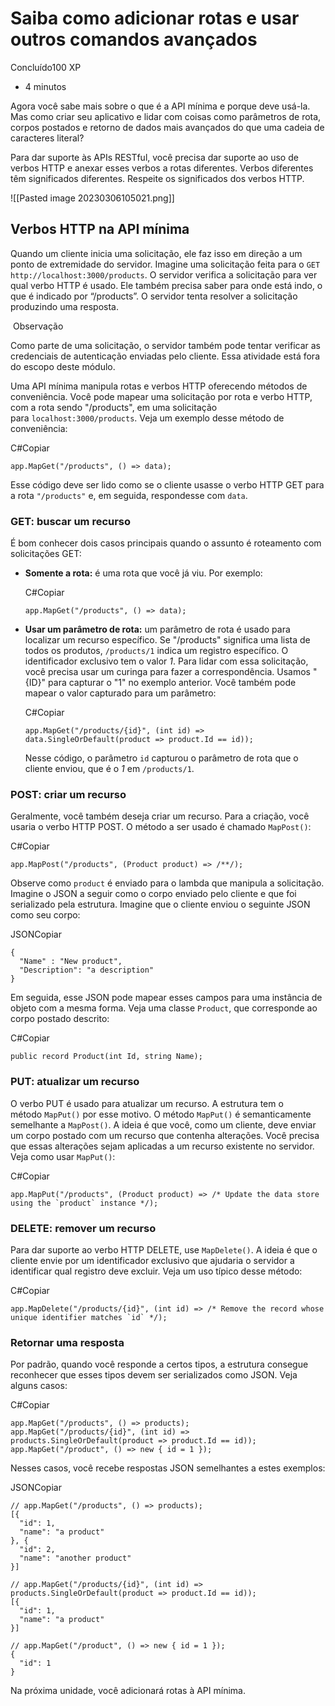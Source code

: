 # Saiba como adicionar rotas e usar outros comandos avançados

Concluído100 XP

-   4 minutos

Agora você sabe mais sobre o que é a API mínima e porque deve usá-la. Mas como criar seu aplicativo e lidar com coisas como parâmetros de rota, corpos postados e retorno de dados mais avançados do que uma cadeia de caracteres literal?

Para dar suporte às APIs RESTful, você precisa dar suporte ao uso de verbos HTTP e anexar esses verbos a rotas diferentes. Verbos diferentes têm significados diferentes. Respeite os significados dos verbos HTTP.

![[Pasted image 20230306105021.png]]

## Verbos HTTP na API mínima

Quando um cliente inicia uma solicitação, ele faz isso em direção a um ponto de extremidade do servidor. Imagine uma solicitação feita para o `GET http://localhost:3000/products`. O servidor verifica a solicitação para ver qual verbo HTTP é usado. Ele também precisa saber para onde está indo, o que é indicado por “/products”. O servidor tenta resolver a solicitação produzindo uma resposta.

 Observação

Como parte de uma solicitação, o servidor também pode tentar verificar as credenciais de autenticação enviadas pelo cliente. Essa atividade está fora do escopo deste módulo.

Uma API mínima manipula rotas e verbos HTTP oferecendo métodos de conveniência. Você pode mapear uma solicitação por rota e verbo HTTP, com a rota sendo "/products", em uma solicitação para `localhost:3000/products`. Veja um exemplo desse método de conveniência:

C#Copiar

```
app.MapGet("/products", () => data);
```

Esse código deve ser lido como se o cliente usasse o verbo HTTP GET para a rota `"/products"` e, em seguida, respondesse com `data`.

### GET: buscar um recurso

É bom conhecer dois casos principais quando o assunto é roteamento com solicitações GET:

-   **Somente a rota:** é uma rota que você já viu. Por exemplo:
    
    C#Copiar
    
    ```
    app.MapGet("/products", () => data);
    ```
    
-   **Usar um parâmetro de rota:** um parâmetro de rota é usado para localizar um recurso específico. Se "/products" significa uma lista de todos os produtos, `/products/1` indica um registro específico. O identificador exclusivo tem o valor _1_. Para lidar com essa solicitação, você precisa usar um curinga para fazer a correspondência. Usamos "{ID}" para capturar o "1" no exemplo anterior. Você também pode mapear o valor capturado para um parâmetro:
    
    C#Copiar
    
    ```
    app.MapGet("/products/{id}", (int id) => data.SingleOrDefault(product => product.Id == id));
    ```
    
    Nesse código, o parâmetro `id` capturou o parâmetro de rota que o cliente enviou, que é o _1_ em `/products/1`.

### POST: criar um recurso

Geralmente, você também deseja criar um recurso. Para a criação, você usaria o verbo HTTP POST. O método a ser usado é chamado `MapPost()`:

C#Copiar

```
app.MapPost("/products", (Product product) => /**/);
```

Observe como `product` é enviado para o lambda que manipula a solicitação. Imagine o JSON a seguir como o corpo enviado pelo cliente e que foi serializado pela estrutura. Imagine que o cliente enviou o seguinte JSON como seu corpo:

JSONCopiar

```
{
  "Name" : "New product",
  "Description": "a description"
}
```

Em seguida, esse JSON pode mapear esses campos para uma instância de objeto com a mesma forma. Veja uma classe `Product`, que corresponde ao corpo postado descrito:

C#Copiar

```
public record Product(int Id, string Name); 
```


### PUT: atualizar um recurso

O verbo PUT é usado para atualizar um recurso. A estrutura tem o método `MapPut()` por esse motivo. O método `MapPut()` é semanticamente semelhante a `MapPost()`. A ideia é que você, como um cliente, deve enviar um corpo postado com um recurso que contenha alterações. Você precisa que essas alterações sejam aplicadas a um recurso existente no servidor. Veja como usar `MapPut()`:

C#Copiar

```
app.MapPut("/products", (Product product) => /* Update the data store using the `product` instance */);
```

### DELETE: remover um recurso

Para dar suporte ao verbo HTTP DELETE, use `MapDelete()`. A ideia é que o cliente envie por um identificador exclusivo que ajudaria o servidor a identificar qual registro deve excluir. Veja um uso típico desse método:

C#Copiar

```
app.MapDelete("/products/{id}", (int id) => /* Remove the record whose unique identifier matches `id` */);
```

### Retornar uma resposta

Por padrão, quando você responde a certos tipos, a estrutura consegue reconhecer que esses tipos devem ser serializados como JSON. Veja alguns casos:

C#Copiar

```
app.MapGet("/products", () => products);
app.MapGet("/products/{id}", (int id) => products.SingleOrDefault(product => product.Id == id));
app.MapGet("/product", () => new { id = 1 });
```

Nesses casos, você recebe respostas JSON semelhantes a estes exemplos:

JSONCopiar

```
// app.MapGet("/products", () => products);
[{
  "id": 1,
  "name": "a product"
}, {
  "id": 2,
  "name": "another product"
}]

// app.MapGet("/products/{id}", (int id) => products.SingleOrDefault(product => product.Id == id));
[{
  "id": 1,
  "name": "a product"
}]

// app.MapGet("/product", () => new { id = 1 });
{
  "id": 1
}
```

Na próxima unidade, você adicionará rotas à API mínima.

